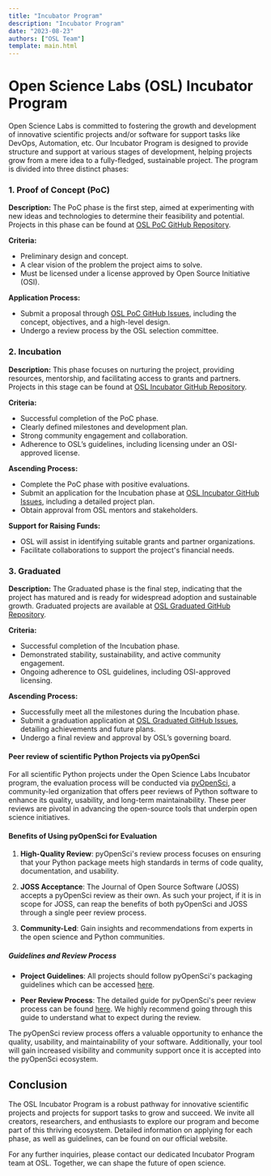 ```yaml
---
title: "Incubator Program"
description: "Incubator Program"
date: "2023-08-23"
authors: ["OSL Team"]
template: main.html
---
```


# Open Science Labs (OSL) Incubator Program

Open Science Labs is committed to fostering the growth and development of
innovative scientific projects and/or software for support tasks like DevOps,
Automation, etc. Our Incubator Program is designed to provide structure and
support at various stages of development, helping projects grow from a mere idea
to a fully-fledged, sustainable project. The program is divided into three
distinct phases:

### 1. Proof of Concept (PoC)

**Description:** The PoC phase is the first step, aimed at experimenting with
new ideas and technologies to determine their feasibility and potential.
Projects in this phase can be found at
[OSL PoC GitHub Repository](https://github.com/osl-pocs).

**Criteria:**

- Preliminary design and concept.
- A clear vision of the problem the project aims to solve.
- Must be licensed under a license approved by Open Source Initiative (OSI).

**Application Process:**

- Submit a proposal through
  [OSL PoC GitHub Issues](https://github.com/osl-pocs/tickets/issues), including
  the concept, objectives, and a high-level design.
- Undergo a review process by the OSL selection committee.

### 2. Incubation

**Description:** This phase focuses on nurturing the project, providing
resources, mentorship, and facilitating access to grants and partners. Projects
in this stage can be found at
[OSL Incubator GitHub Repository](https://github.com/osl-incubator).

**Criteria:**

- Successful completion of the PoC phase.
- Clearly defined milestones and development plan.
- Strong community engagement and collaboration.
- Adherence to OSL’s guidelines, including licensing under an OSI-approved
  license.

**Ascending Process:**

- Complete the PoC phase with positive evaluations.
- Submit an application for the Incubation phase at
  [OSL Incubator GitHub Issues](https://github.com/osl-incubator/tickets/issues),
  including a detailed project plan.
- Obtain approval from OSL mentors and stakeholders.

**Support for Raising Funds:**

- OSL will assist in identifying suitable grants and partner organizations.
- Facilitate collaborations to support the project's financial needs.

### 3. Graduated

**Description:** The Graduated phase is the final step, indicating that the
project has matured and is ready for widespread adoption and sustainable growth.
Graduated projects are available at
[OSL Graduated GitHub Repository](https://github.com/osl-projects).

**Criteria:**

- Successful completion of the Incubation phase.
- Demonstrated stability, sustainability, and active community engagement.
- Ongoing adherence to OSL guidelines, including OSI-approved licensing.

**Ascending Process:**

- Successfully meet all the milestones during the Incubation phase.
- Submit a graduation application at
  [OSL Graduated GitHub Issues](https://github.com/osl-projects/tickets/issues),
  detailing achievements and future plans.
- Undergo a final review and approval by OSL’s governing board.

#### Peer review of scientific Python Projects via pyOpenSci

For all scientific Python projects under the Open Science Labs Incubator
program, the evaluation process will be conducted via
[pyOpenSci](https://www.pyopensci.org/), a community-led organization that
offers peer reviews of Python software to enhance its quality, usability, and
long-term maintainability. These peer reviews are pivotal in advancing the
open-source tools that underpin open science initiatives.

#### Benefits of Using pyOpenSci for Evaluation

1. **High-Quality Review**: pyOpenSci's review process focuses on ensuring that
   your Python package meets high standards in terms of code quality,
   documentation, and usability.

2. **JOSS Acceptance**: The Journal of Open Source Software (JOSS) accepts a
   pyOpenSci review as their own. As such your project, if it is in scope for
   JOSS, can reap the benefits of both pyOpenSci and JOSS through a single peer
   review process.

3. **Community-Led**: Gain insights and recommendations from experts in the open
   science and Python communities.

##### Guidelines and Review Process

- **Project Guidelines**: All projects should follow pyOpenSci's packaging
  guidelines which can be accessed
  [here](https://www.pyopensci.org/python-package-guide/).

- **Peer Review Process**: The detailed guide for pyOpenSci's peer review
  process can be found
  [here](https://www.pyopensci.org/about-peer-review/index.html). We highly
  recommend going through this guide to understand what to expect during the
  review.

The pyOpenSci review process offers a valuable opportunity to enhance the
quality, usability, and maintainability of your software. Additionally, your
tool will gain increased visibility and community support once it is accepted
into the pyOpenSci ecosystem.

## Conclusion

The OSL Incubator Program is a robust pathway for innovative scientific projects
and projects for support tasks to grow and succeed. We invite all creators,
researchers, and enthusiasts to explore our program and become part of this
thriving ecosystem. Detailed information on applying for each phase, as well as
guidelines, can be found on our official website.

For any further inquiries, please contact our dedicated Incubator Program team
at OSL. Together, we can shape the future of open science.
